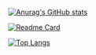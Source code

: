 [![Anurag's GitHub stats](https://github-readme-stats.vercel.app/api?username=mordvinsky&count_private=true&show_icons=true&theme=synthwave&include_all_commits=true)](https://github.com/anuraghazra/github-readme-stats)

[![Readme Card](https://github-readme-stats.vercel.app/api/pin/?username=mordvinsky&repo=overload&show_owner=true)](https://github.com/anuraghazra/github-readme-stats)

[![Top Langs](https://github-readme-stats.vercel.app/api/top-langs/?username=mordvinsky&langs_count=10)](https://github.com/anuraghazra/github-readme-stats)
